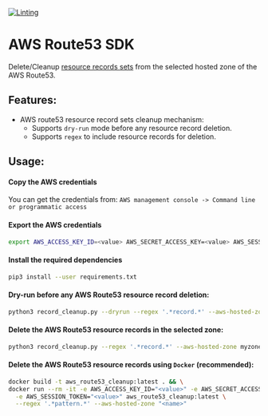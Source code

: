 [![Linting](https://github.com/theodore86/aws-route53/actions/workflows/build-and-publish.yml/badge.svg)](https://github.com/theodore86/aws-route53/actions/workflows/build-and-publish.yml)

# AWS Route53 SDK
Delete/Cleanup [resource records sets](https://docs.aws.amazon.com/Route53/latest/DeveloperGuide/rrsets-working-with.html) from the selected hosted zone of the AWS Route53.

## Features:
- AWS route53 resource record sets cleanup mechanism:
  - Supports `dry-run` mode before any resource record deletion.
  - Supports `regex` to include resource records for deletion.

## Usage:

#### Copy the AWS credentials
You can get the credentials from:
``AWS management console -> Command line or programmatic access``

#### Export the AWS credentials
```bash
export AWS_ACCESS_KEY_ID=<value> AWS_SECRET_ACCESS_KEY=<value> AWS_SESSION_TOKEN=<value> (`optional-MFA`)
```

#### Install the required dependencies
```bash
pip3 install --user requirements.txt
```

#### Dry-run before any AWS Route53 resource record deletion:
```bash
python3 record_cleanup.py --dryrun --regex '.*record.*' --aws-hosted-zone myzone.test.co
```

#### Delete the AWS Route53 resource records in the selected zone:
```bash
python3 record_cleanup.py --regex '.*record.*' --aws-hosted-zone myzone.test.co
```

#### Delete the AWS Route53 resource records using ``Docker`` (recommended):
```bash
docker build -t aws_route53_cleanup:latest . && \
docker run --rm -it -e AWS_ACCESS_KEY_ID="<value>" -e AWS_SECRET_ACCESS_KEY="<value>" \
  -e AWS_SESSION_TOKEN="<value>" aws_route53_cleanup:latest \
  --regex '.*pattern.*' --aws-hosted-zone "<name>"
```
